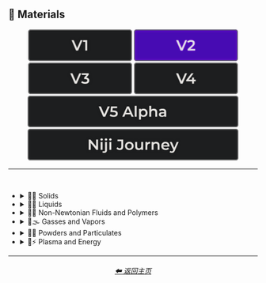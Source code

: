 <h2>🧱 Materials</h2>

<div align="center">

[<img src="/Images/Repo_Parts/Buttons/Version_Buttons/button_version_V1_inactive.webp?raw=true" alt="MidJourney V1" height="64" />](/Pages/MJ_V1/Style_Pages/Sphere/Materials.md)
[<img src="/Images/Repo_Parts/Buttons/Version_Buttons/button_version_V2_active.webp?raw=true" alt="MidJourney V2" height="64" />](/Pages/MJ_V2/Style_Pages/Sphere/Materials.md)
[<img src="/Images/Repo_Parts/Buttons/Version_Buttons/button_version_V3_inactive.webp?raw=true" alt="MidJourney V3" height="64" />](/Pages/MJ_V3/Style_Pages/Sphere/Materials.md)
[<img src="/Images/Repo_Parts/Buttons/Version_Buttons/button_version_V4_inactive.webp?raw=true" alt="MidJourney V4" height="64" />](/Pages/MJ_V4/Style_Pages/Just_The_Style/Materials.md)
<br>
[<img src="/Images/Repo_Parts/Buttons/Version_Buttons/button_version_V5_Alpha_inactive_half.webp?raw=true" alt="MidJourney V5" height="64" />](/Pages/MJ_V5/Style_Pages/Just_The_Style/Materials.md)
[<img src="/Images/Repo_Parts/Buttons/Version_Buttons/button_version_niji_inactive_half.webp?raw=true" alt="Niji Journey" height="64" />](/Pages/Niji_Journey/Style_Pages/Materials.md)

</div>

<hr>
<br>


- <details><summary>🧱💎 Solids</summary><p>

  - <details><summary>🧱🌳 Wood and Paper</summary><p><div align="center">

    | Wooden |
    | :-: |
    | <img src="/Images/MJ_V2/MidJourney_Styles_(sphere)/sphere_wooden.webp?raw=true" width="256" /> |

    <br>

    | Plywood | Particle-Board | Hardboard |
    | :-: | :-: | :-: |
    | <img src="/Images/MJ_V2/MidJourney_Styles_(sphere)/sphere_Plywood.webp?raw=true" width="256" /> | <img src="/Images/MJ_V2/MidJourney_Styles_(sphere)/sphere_Particle-Board.webp?raw=true" width="256" /> | <img src="/Images/MJ_V2/MidJourney_Styles_(sphere)/Wave_14/sphere_Hardboard.webp?raw=true" width="256" /> |

    <br>
    
    | Lumber | Planks | Wooden Planks |
    | :-: | :-: | :-: |
    | <img src="/Images/MJ_V2/MidJourney_Styles_(sphere)/sphere_Lumber.webp?raw=true" width="256" /> | <img src="/Images/MJ_V2/MidJourney_Styles_(sphere)/sphere_Planks.webp?raw=true" width="256" /> | <img src="/Images/MJ_V2/MidJourney_Styles_(sphere)/sphere_WoodenPlanks.webp?raw=true" width="256" /> |

    <br>
    
    | Cork | Sawdust | Nailed-Wood |
    | :-: | :-: | :-: |
    | <img src="/Images/MJ_V2/MidJourney_Styles_(sphere)/sphere_Cork.webp?raw=true" width="256" /> | <img src="/Images/MJ_V2/MidJourney_Styles_(sphere)/sphere_Sawdust.webp?raw=true" width="256" /> | <img src="/Images/MJ_V2/MidJourney_Styles_(sphere)/sphere_Nailed-Wood.webp?raw=true" width="256" /> |
    
    <br>

    | Wood Veneer | Spalting | Petrified Wood |
    | :-: | :-: | :-: |
    | <img src="/Images/MJ_V2/MidJourney_Styles_(sphere)/sphere_Wood_Veneer.webp?raw=true" width="256" /> | <img src="/Images/MJ_V2/MidJourney_Styles_(sphere)/Wave_11/sphere_Spalting.webp?raw=true" width="256" /> | <img src="/Images/MJ_V2/MidJourney_Styles_(sphere)/Wave_12/sphere_Petrified_Wood.webp?raw=true" width="256" /> |

    <br>
    
    | Oak-Wood | Maple-Wood | Acacia-Wood |
    | :-: | :-: | :-: |
    | <img src="/Images/MJ_V2/MidJourney_Styles_(sphere)/sphere_Oak-Wood.webp?raw=true" width="256" /> | <img src="/Images/MJ_V2/MidJourney_Styles_(sphere)/sphere_Maple-Wood.webp?raw=true" width="256" /> | <img src="/Images/MJ_V2/MidJourney_Styles_(sphere)/sphere_Acacia-Wood.webp?raw=true" width="256" /> |
    
    <br>
    
    | Pine-Wood | Cherry-Wood | Birch-Wood |
    | :-: | :-: | :-: |
    | <img src="/Images/MJ_V2/MidJourney_Styles_(sphere)/sphere_Pine-Wood.webp?raw=true" width="256" /> | <img src="/Images/MJ_V2/MidJourney_Styles_(sphere)/sphere_Cherry-Wood.webp?raw=true" width="256" /> | <img src="/Images/MJ_V2/MidJourney_Styles_(sphere)/sphere_Birch-Wood.webp?raw=true" width="256" /> |

    <br>
    
    | Cedar-Wood | Wood-Stain | Wooden Fence |
    | :-: | :-: | :-: |
    | <img src="/Images/MJ_V2/MidJourney_Styles_(sphere)/sphere_Cedar-Wood.webp?raw=true" width="256" /> | <img src="/Images/MJ_V2/MidJourney_Styles_(sphere)/sphere_Wood-Stain.webp?raw=true" width="256" /> | <img src="/Images/MJ_V2/MidJourney_Styles_(sphere)/sphere_WoodenFence.webp?raw=true" width="256" /> |
    
    <br>
    
    | Fiber-Reinforced Composite | Containerboard |
    | :-: | :-: |
    | <img src="/Images/MJ_V2/MidJourney_Styles_(sphere)/Wave_11/sphere_Fiber-Reinforced_Composite.webp?raw=true" width="256" /> | <img src="/Images/MJ_V2/MidJourney_Styles_(sphere)/Wave_11/sphere_Containerboard.webp?raw=true" width="256" /> |

    <br>
    
    | Cardboard | Corrugated Fiberboard | Paperboard |
    | :-: | :-: | :-: |
    | <img src="/Images/MJ_V2/MidJourney_Styles_(sphere)/sphere_Cardboard.webp?raw=true" width="256" /> | <img src="/Images/MJ_V2/MidJourney_Styles_(sphere)/sphere_CorrugatedFiberboard.webp?raw=true" width="256" /> | <img src="/Images/MJ_V2/MidJourney_Styles_(sphere)/sphere_Paperboard.webp?raw=true" width="256" /> |

    <br>
    
    | Cardstock | Paper | Construction Paper |
    | :-: | :-: | :-: |
    | <img src="/Images/MJ_V2/MidJourney_Styles_(sphere)/sphere_Cardstock.webp?raw=true" width="256" /> | <img src="/Images/MJ_V2/MidJourney_Styles_(sphere)/sphere_paper.webp?raw=true" width="256" /> | <img src="/Images/MJ_V2/MidJourney_Styles_(sphere)/sphere_ConstructionPaper.webp?raw=true" width="256" /> |

    <br>

    | Tracing Paper | Glassine | Post-it Note |
    | :-: | :-: | :-: |
    | <img src="/Images/MJ_V2/MidJourney_Styles_(sphere)/Wave_9/sphere_Tracing_Paper.webp?raw=true" width="256" /> | <img src="/Images/MJ_V2/MidJourney_Styles_(sphere)/Wave_9/sphere_Glassine.webp?raw=true" width="256" /> | <img src="/Images/MJ_V2/MidJourney_Styles_(sphere)/Wave_11/sphere_Post-it_Note.webp?raw=true" width="256" /> |

    <br>
    
    | Tissue Paper | Graph Paper | Kraft Paper |
    | :-: | :-: | :-: |
    | <img src="/Images/MJ_V2/MidJourney_Styles_(sphere)/sphere_TissuePaper.webp?raw=true" width="256" /> | <img src="/Images/MJ_V2/MidJourney_Styles_(sphere)/sphere_GraphPaper.webp?raw=true" width="256" /> | <img src="/Images/MJ_V2/MidJourney_Styles_(sphere)/sphere_KraftPaper.webp?raw=true" width="256" /> |

    <br>

    | Tissue | Tissues |
    | :-: | :-: |
    | <img src="/Images/MJ_V2/MidJourney_Styles_(sphere)/Wave_9/sphere_Tissue.webp?raw=true" width="256" /> | <img src="/Images/MJ_V2/MidJourney_Styles_(sphere)/Wave_9/sphere_Tissues.webp?raw=true" width="256" /> |

    <br>

    | Wove Paper | Ingres Paper | Lokta Paper |
    | :-: | :-: | :-: |
    | <img src="/Images/MJ_V2/MidJourney_Styles_(sphere)/Wave_9/sphere_Wove_Paper.webp?raw=true" width="256" /> | <img src="/Images/MJ_V2/MidJourney_Styles_(sphere)/Wave_9/sphere_Ingres_Paper.webp?raw=true" width="256" /> | <img src="/Images/MJ_V2/MidJourney_Styles_(sphere)/Wave_9/sphere_Lokta_Paper.webp?raw=true" width="256" /> |

    <br>
    
    | Washi | Wasli | Vellum |
    | :-: | :-: | :-: |
    | <img src="/Images/MJ_V2/MidJourney_Styles_(sphere)/sphere_Washi.webp?raw=true" width="256" /> | <img src="/Images/MJ_V2/MidJourney_Styles_(sphere)/sphere_Wasli.webp?raw=true" width="256" /> | <img src="/Images/MJ_V2/MidJourney_Styles_(sphere)/Wave_14/sphere_Vellum.webp?raw=true" width="256" /> |

    <br>
    
    | Papyrus | Ancient Egyptian Papyri |
    | :-: | :-: |
    | <img src="/Images/MJ_V2/MidJourney_Styles_(sphere)/sphere_Papyrus.webp?raw=true" width="256" /> | <img src="/Images/MJ_V2/MidJourney_Styles_(sphere)/Wave_12/sphere_Ancient_Egyptian_Papyri.webp?raw=true" width="256" /> |

    <br>

    | Manuscript Paper | Medieval Parchment |
    | :-: | :-: |
    | <img src="/Images/MJ_V2/MidJourney_Styles_(sphere)/sphere_ManuscriptPaper.webp?raw=true" width="256" /> | <img src="/Images/MJ_V2/MidJourney_Styles_(sphere)/sphere_Medieval_Parchment.webp?raw=true" width="256" /> |

    <br>
    
    | Wrapping Paper | Parchment | Parchment Paper |
    | :-: | :-: | :-: |
    | <img src="/Images/MJ_V2/MidJourney_Styles_(sphere)/sphere_WrappingPaper.webp?raw=true" width="256" /> | <img src="/Images/MJ_V2/MidJourney_Styles_(sphere)/sphere_Parchment.webp?raw=true" width="256" /> | <img src="/Images/MJ_V2/MidJourney_Styles_(sphere)/sphere_ParchmentPaper.webp?raw=true" width="256" /> |

    <br>
    
    | Toilet Paper | Paper Towel |
    | :-: | :-: |
    | <img src="/Images/MJ_V2/MidJourney_Styles_(sphere)/sphere_ToiletPaper.webp?raw=true" width="256" /> | <img src="/Images/MJ_V2/MidJourney_Styles_(sphere)/sphere_PaperTowel.webp?raw=true" width="256" /> |

    <br>
    
    | Manila Paper | Manila Folder | Envelope |
    | :-: | :-: | :-: |
    | <img src="/Images/MJ_V2/MidJourney_Styles_(sphere)/sphere_ManilaPaper.webp?raw=true" width="256" /> | <img src="/Images/MJ_V2/MidJourney_Styles_(sphere)/sphere_Manilafolder.webp?raw=true" width="256" /> | <img src="/Images/MJ_V2/MidJourney_Styles_(sphere)/sphere_Envelope.webp?raw=true" width="256" /> |

    <br>
    
    | Security Paper | Rolling Paper | Cotton Paper |
    | :-: | :-: | :-: |
    | <img src="/Images/MJ_V2/MidJourney_Styles_(sphere)/sphere_Security_Paper.webp?raw=true" width="256" /> | <img src="/Images/MJ_V2/MidJourney_Styles_(sphere)/sphere_Rolling_Paper.webp?raw=true" width="256" /> | <img src="/Images/MJ_V2/MidJourney_Styles_(sphere)/sphere_Cotton_Paper.webp?raw=true" width="256" /> |

    <br>
    
    | Hemp Fiber | Hemp Paper | Cellulose |
    | :-: | :-: | :-: |
    | <img src="/Images/MJ_V2/MidJourney_Styles_(sphere)/sphere_HempFiber.webp?raw=true" width="256" /> | <img src="/Images/MJ_V2/MidJourney_Styles_(sphere)/sphere_HempPaper.webp?raw=true" width="256" /> | <img src="/Images/MJ_V2/MidJourney_Styles_(sphere)/sphere_Cellulose.webp?raw=true" width="256" /> |

    <br>
    
    | Plastic-Coated Paper | Tar Paper |
    | :-: | :-: |
    | <img src="/Images/MJ_V2/MidJourney_Styles_(sphere)/sphere_Plastic-CoatedPaper.webp?raw=true" width="256" /> | <img src="/Images/MJ_V2/MidJourney_Styles_(sphere)/sphere_TarPaper.webp?raw=true" width="256" /> |

    | Greaseproof Paper | Seed Paper |
    | :-: | :-: |
    | <img src="/Images/MJ_V2/MidJourney_Styles_(sphere)/Wave_9/sphere_Greaseproof_Paper.webp?raw=true" width="256" /> | <img src="/Images/MJ_V2/MidJourney_Styles_(sphere)/Wave_9/sphere_Seed_Paper.webp?raw=true" width="256" /> |

    </div></p></details>

  - <details><summary>🧱⛱ Soils</summary><p><div align="center">

    | Soil | Dirt | Clay |
    | :-: | :-: | :-: |
    | <img src="/Images/MJ_V2/MidJourney_Styles_(sphere)/sphere_Soil.webp?raw=true" width="256" /> | <img src="/Images/MJ_V2/MidJourney_Styles_(sphere)/sphere_Dirt.webp?raw=true" width="256" /> | <img src="/Images/MJ_V2/MidJourney_Styles_(sphere)/sphere_clay.webp?raw=true" width="256" /> | 
    
    <br>
    
    | Mud | Mud Brick | Dust |
    | :-: | :-: | :-: |
    | <img src="/Images/MJ_V2/MidJourney_Styles_(sphere)/sphere_Mud.webp?raw=true" width="256" /> | <img src="/Images/MJ_V2/MidJourney_Styles_(sphere)/sphere_mudbrick.webp?raw=true" width="256" /> | <img src="/Images/MJ_V2/MidJourney_Styles_(sphere)/sphere_Dust.webp?raw=true" width="256" /> |
    
    <br>
    
    | Sand | Gravel | Silt |
    | :-: | :-: | :-: |
    | <img src="/Images/MJ_V2/MidJourney_Styles_(sphere)/sphere_Sand.webp?raw=true" width="256" /> | <img src="/Images/MJ_V2/MidJourney_Styles_(sphere)/sphere_Gravel.webp?raw=true" width="256" /> | <img src="/Images/MJ_V2/MidJourney_Styles_(sphere)/sphere_Silt.webp?raw=true" width="256" /> |
    
    <br>
    
    | Sandpaper | Podzol | Spodosol |
    | :-: | :-: | :-: |
    | <img src="/Images/MJ_V2/MidJourney_Styles_(sphere)/sphere_Sandpaper.webp?raw=true" width="256" /> | <img src="/Images/MJ_V2/MidJourney_Styles_(sphere)/sphere_Podzol.webp?raw=true" width="256" /> | <img src="/Images/MJ_V2/MidJourney_Styles_(sphere)/sphere_Spodosol.webp?raw=true" width="256" /> |

    <br>

    | Kaolinite |
    | :-: |
    | <img src="/Images/MJ_V2/MidJourney_Styles_(sphere)/Wave_9/sphere_Kaolinite.webp?raw=true" width="256" /> |

    </div></p></details>


  - <details><summary>🧱⛏ Stone and Minerals</summary><p><div align="center">

    | Stone | Cobblestone | Pebbles |
    | :-: | :-: | :-: |
    | <img src="/Images/MJ_V2/MidJourney_Styles_(sphere)/sphere_stone.webp?raw=true" width="256" /> | <img src="/Images/MJ_V2/MidJourney_Styles_(sphere)/sphere_Cobblestone.webp?raw=true" width="256" /> | <img src="/Images/MJ_V2/MidJourney_Styles_(sphere)/sphere_Pebbles.webp?raw=true" width="256" /> |
    
    <br>
    
    | Rock | Rocky | Bedrock |
    | :-: | :-: | :-: |
    | <img src="/Images/MJ_V2/MidJourney_Styles_(sphere)/sphere_Rock.webp?raw=true" width="256" /> | <img src="/Images/MJ_V2/MidJourney_Styles_(sphere)/sphere_Rocky.webp?raw=true" width="256" /> | <img src="/Images/MJ_V2/MidJourney_Styles_(sphere)/sphere_Bedrock.webp?raw=true" width="256" /> |
    
    <br>
    
    | Sandstone | Basalt | Flint |
    | :-: | :-: | :-: |
    | <img src="/Images/MJ_V2/MidJourney_Styles_(sphere)/sphere_Sandstone.webp?raw=true" width="256" /> | <img src="/Images/MJ_V2/MidJourney_Styles_(sphere)/sphere_Basalt.webp?raw=true" width="256" /> | <img src="/Images/MJ_V2/MidJourney_Styles_(sphere)/sphere_Flint.webp?raw=true" width="256" /> |
    
    <br>
    
    | Marble | Gypsum | Borax |
    | :-: | :-: | :-: |
    | <img src="/Images/MJ_V2/MidJourney_Styles_(sphere)/sphere_marble.webp?raw=true" width="256" /> | <img src="/Images/MJ_V2/MidJourney_Styles_(sphere)/sphere_Gypsum.webp?raw=true" width="256" /> | <img src="/Images/MJ_V2/MidJourney_Styles_(sphere)/sphere_Borax.webp?raw=true" width="256" /> |
    
    <br>
    
    | Granite | Diorite | Andesite |
    | :-: | :-: | :-: |
    | <img src="/Images/MJ_V2/MidJourney_Styles_(sphere)/sphere_granite.webp?raw=true" width="256" /> | <img src="/Images/MJ_V2/MidJourney_Styles_(sphere)/sphere_Diorite.webp?raw=true" width="256" /> | <img src="/Images/MJ_V2/MidJourney_Styles_(sphere)/sphere_Andesite.webp?raw=true" width="256" /> |
    
    <br>
    
    | Mineral |
    | :-: |
    | <img src="/Images/MJ_V2/MidJourney_Styles_(sphere)/Wave_13/sphere_Mineral.webp?raw=true" width="256" /> |

    <br>
    
    | Coal | Sulfur | Slag |
    | :-: | :-: | :-: |
    | <img src="/Images/MJ_V2/MidJourney_Styles_(sphere)/sphere_Coal.webp?raw=true" width="256" /> | <img src="/Images/MJ_V2/MidJourney_Styles_(sphere)/sphere_Sulfur.webp?raw=true" width="256" /> | <img src="/Images/MJ_V2/MidJourney_Styles_(sphere)/sphere_Slag.webp?raw=true" width="256" /> |
    
    <br>

    | Slate | Limestone | Sodalime |
    | :-: | :-: | :-: |
    | <img src="/Images/MJ_V2/MidJourney_Styles_(sphere)/Wave_11/sphere_Slate.webp?raw=true" width="256" /> | <img src="/Images/MJ_V2/MidJourney_Styles_(sphere)/Wave_11/sphere_Limestone.webp?raw=true" width="256" /> | <img src="/Images/MJ_V2/MidJourney_Styles_(sphere)/Wave_11/sphere_Sodalime.webp?raw=true" width="256" /> |
    
    <br>
    
    | Quartzite | Travertine | Minium |
    | :-: | :-: | :-: |
    | <img src="/Images/MJ_V2/MidJourney_Styles_(sphere)/Wave_11/sphere_Quartzite.webp?raw=true" width="256" /> | <img src="/Images/MJ_V2/MidJourney_Styles_(sphere)/Wave_11/sphere_Travertine.webp?raw=true" width="256" /> | <img src="/Images/MJ_V2/MidJourney_Styles_(sphere)/Wave_11/sphere_Minium.webp?raw=true" width="256" /> |
    
    <br>
    
    | Chert | Fulgurite | Geyserite |
    | :-: | :-: | :-: |
    | <img src="/Images/MJ_V2/MidJourney_Styles_(sphere)/Wave_11/sphere_Chert.webp?raw=true" width="256" /> | <img src="/Images/MJ_V2/MidJourney_Styles_(sphere)/Wave_11/sphere_Fulgurite.webp?raw=true" width="256" /> | <img src="/Images/MJ_V2/MidJourney_Styles_(sphere)/Wave_11/sphere_Geyserite.webp?raw=true" width="256" /> |
    
    <br>
    
    | Carbon Fiber | Graphene | Carbon Nanotubes |
    | :-: | :-: | :-: |
    | <img src="/Images/MJ_V2/MidJourney_Styles_(sphere)/sphere_Carbonfiber.webp?raw=true" width="256" /> | <img src="/Images/MJ_V2/MidJourney_Styles_(sphere)/sphere_Graphene.webp?raw=true" width="256" /> | <img src="/Images/MJ_V2/MidJourney_Styles_(sphere)/sphere_CarbonNanotubes.webp?raw=true" width="256" /> |

    <br>
    
    | Concrete | Hempcrete | Sidewalk |
    | :-: | :-: | :-: |
    | <img src="/Images/MJ_V2/MidJourney_Styles_(sphere)/sphere_concrete.webp?raw=true" width="256" /> | <img src="/Images/MJ_V2/MidJourney_Styles_(sphere)/sphere_Hempcrete.webp?raw=true" width="256" /> | <img src="/Images/MJ_V2/MidJourney_Styles_(sphere)/sphere_Sidewalk.webp?raw=true" width="256" /> |

    <br>
    
    | Asphalt | Road | Stone Tablet |
    | :-: | :-: | :-: |
    | <img src="/Images/MJ_V2/MidJourney_Styles_(sphere)/sphere_Asphalt.webp?raw=true" width="256" /> | <img src="/Images/MJ_V2/MidJourney_Styles_(sphere)/sphere_Road.webp?raw=true" width="256" /> | <img src="/Images/MJ_V2/MidJourney_Styles_(sphere)/Wave_9/sphere_Stone_Tablet.webp?raw=true" width="256" /> |

    <br>
    
    | Brick | Terracotta | Pottery |
    | :-: | :-: | :-: |
    | <img src="/Images/MJ_V2/MidJourney_Styles_(sphere)/sphere_brick.webp?raw=true" width="256" /> | <img src="/Images/MJ_V2/MidJourney_Styles_(sphere)/sphere_Terracotta.webp?raw=true" width="256" /> | <img src="/Images/MJ_V2/MidJourney_Styles_(sphere)/sphere_pottery.webp?raw=true" width="256" /> |
    
    <br>
    
    | Ceramic | Enamel | Tile |
    | :-: | :-: | :-: |
    | <img src="/Images/MJ_V2/MidJourney_Styles_(sphere)/sphere_ceramic.webp?raw=true" width="256" /> | <img src="/Images/MJ_V2/MidJourney_Styles_(sphere)/sphere_enamel.webp?raw=true" width="256" /> | <img src="/Images/MJ_V2/MidJourney_Styles_(sphere)/sphere_tile.webp?raw=true" width="256" /> |
    
    <br>
    
    | Sheetrock | Plaster | Asbestos |
    | :-: | :-: | :-: |
    | <img src="/Images/MJ_V2/MidJourney_Styles_(sphere)/sphere_Sheetrock.webp?raw=true" width="256" /> | <img src="/Images/MJ_V2/MidJourney_Styles_(sphere)/sphere_Plaster.webp?raw=true" width="256" /> | <img src="/Images/MJ_V2/MidJourney_Styles_(sphere)/sphere_Asbestos.webp?raw=true" width="256" /> |

    <br>
    
    | Vermiculite | Perlite | Fossil |
    | :-: | :-: | :-: |
    | <img src="/Images/MJ_V2/MidJourney_Styles_(sphere)/sphere_Vermiculite.webp?raw=true" width="256" /> | <img src="/Images/MJ_V2/MidJourney_Styles_(sphere)/sphere_Perlite.webp?raw=true" width="256" /> | <img src="/Images/MJ_V2/MidJourney_Styles_(sphere)/Wave_11/sphere_Fossil.webp?raw=true" width="256" /> |

    </div></p></details>


  - <details><summary>🧱🔩 Metal</summary><p><div align="center">

    | Metallic | Metal | Liquid Metal |
    | :-: | :-: | :-: |
    | <img src="/Images/MJ_V2/MidJourney_Styles_(sphere)/sphere_metallic.webp?raw=true" width="256" /> | <img src="/Images/MJ_V2/MidJourney_Styles_(sphere)/sphere_metal.webp?raw=true" width="256" /> | <img src="/Images/MJ_V2/MidJourney_Styles_(sphere)/sphere_Liquid_Metal.webp?raw=true" width="256" /> |
    
    <br>
    
    | Foil | Rusty | Tarnish |
    | :-: | :-: | :-: |
    | <img src="/Images/MJ_V2/MidJourney_Styles_(sphere)/sphere_Foil.webp?raw=true" width="256" /> | <img src="/Images/MJ_V2/MidJourney_Styles_(sphere)/sphere_Rusty.webp?raw=true" width="256" /> | <img src="/Images/MJ_V2/MidJourney_Styles_(sphere)/Wave_10/sphere_Tarnish.webp?raw=true" width="256" /> |
    
    <br>
    
    | Pewter | Copper | Tin |
    | :-: | :-: | :-: |
    | <img src="/Images/MJ_V2/MidJourney_Styles_(sphere)/sphere_pewter.webp?raw=true" width="256" /> | <img src="/Images/MJ_V2/MidJourney_Styles_(sphere)/sphere_copper.webp?raw=true" width="256" /> | <img src="/Images/MJ_V2/MidJourney_Styles_(sphere)/sphere_tin.webp?raw=true" width="256" /> |
    
    <br>
    
    | Aluminum | Brushed Aluminum |
    | :-: | :-: |
    | <img src="/Images/MJ_V2/MidJourney_Styles_(sphere)/sphere_aluminum.webp?raw=true" width="256" /> | <img src="/Images/MJ_V2/MidJourney_Styles_(sphere)/sphere_BrushedAluminum.webp?raw=true" width="256" /> |
    
    <br>

    | Bronze | Brass | Tarnished Brass |
    | :-: | :-: | :-: |
    | <img src="/Images/MJ_V2/MidJourney_Styles_(sphere)/sphere_bronze.webp?raw=true" width="256" /> | <img src="/Images/MJ_V2/MidJourney_Styles_(sphere)/sphere_brass.webp?raw=true" width="256" /> | <img src="/Images/MJ_V2/MidJourney_Styles_(sphere)/Wave_10/sphere_Tarnished_Brass.webp?raw=true" width="256" /> |
    
    <br>
    
    | Iron | Wrought Iron | Damascus |
    | :-: | :-: | :-: |
    | <img src="/Images/MJ_V2/MidJourney_Styles_(sphere)/sphere_iron.webp?raw=true" width="256" /> | <img src="/Images/MJ_V2/MidJourney_Styles_(sphere)/sphere_Wrought_Iron.webp?raw=true" width="256" /> | <img src="/Images/MJ_V2/MidJourney_Styles_(sphere)/sphere_Damascus.webp?raw=true" width="256" /> |
    
    <br>
    
    | Steel | Stainless Steel | Damascus Steel |
    | :-: | :-: | :-: |
    | <img src="/Images/MJ_V2/MidJourney_Styles_(sphere)/sphere_steel.webp?raw=true" width="256" /> | <img src="/Images/MJ_V2/MidJourney_Styles_(sphere)/sphere_StainlessSteel.webp?raw=true" width="256" /> | <img src="/Images/MJ_V2/MidJourney_Styles_(sphere)/sphere_DamascusSteel.webp?raw=true" width="256" /> |
    
    <br>
    
    | Titanium | Anodized Titanium | Damascus Titanium |
    | :-: | :-: | :-: |
    | <img src="/Images/MJ_V2/MidJourney_Styles_(sphere)/sphere_Titanium.webp?raw=true" width="256" /> | <img src="/Images/MJ_V2/MidJourney_Styles_(sphere)/sphere_AnodizedTitanium.webp?raw=true" width="256" /> | <img src="/Images/MJ_V2/MidJourney_Styles_(sphere)/sphere_DamascusTitanium.webp?raw=true" width="256" /> |

    <br>
    
    | Silver | Sterling Silver | Sterling |
    | :-: | :-: | :-: |
    | <img src="/Images/MJ_V2/MidJourney_Styles_(sphere)/sphere_silver.webp?raw=true" width="256" /> | <img src="/Images/MJ_V2/MidJourney_Styles_(sphere)/sphere_SterlingSilver.webp?raw=true" width="256" /> | <img src="/Images/MJ_V2/MidJourney_Styles_(sphere)/sphere_Sterling.webp?raw=true" width="256" /> |
    
    <br>

    | Tarnished Silver |
    | :-: |
    | <img src="/Images/MJ_V2/MidJourney_Styles_(sphere)/Wave_10/sphere_Tarnished_Silver.webp?raw=true" width="256" /> |
    
    <br>

    | Gold | Rose-Gold | Tarnished Gold |
    | :-: | :-: | :-: |
    | <img src="/Images/MJ_V2/MidJourney_Styles_(sphere)/sphere_gold.webp?raw=true" width="256" /> | <img src="/Images/MJ_V2/MidJourney_Styles_(sphere)/sphere_Rose-Gold.webp?raw=true" width="256" /> | <img src="/Images/MJ_V2/MidJourney_Styles_(sphere)/Wave_10/sphere_Tarnished_Gold.webp?raw=true" width="256" /> |
    
    <br>

    | Platinum |
    | :-: |
    | <img src="/Images/MJ_V2/MidJourney_Styles_(sphere)/sphere_platinum.webp?raw=true" width="256" /> |

    <br>
    
    | Chromium | Chrome |
    | :-: | :-: |
    | <img src="/Images/MJ_V2/MidJourney_Styles_(sphere)/sphere_Chromium.webp?raw=true" width="256" /> | <img src="/Images/MJ_V2/MidJourney_Styles_(sphere)/sphere_Chrome.webp?raw=true" width="256" /> |

    <br>

    | Bismuth | Bismuth Crystals |
    | :-: | :-: |
    | <img src="/Images/MJ_V2/MidJourney_Styles_(sphere)/Wave_10/sphere_Bismuth.webp?raw=true" width="256" /> | <img src="/Images/MJ_V2/MidJourney_Styles_(sphere)/Wave_10/sphere_Bismuth_Crystals.webp?raw=true" width="256" /> |
    
    <br>

    | Liquid Bismuth | Melted Bismuth |
    | :-: | :-: |
    | <img src="/Images/MJ_V2/MidJourney_Styles_(sphere)/Wave_12/sphere_Liquid_Bismuth.webp?raw=true" width="256" /> | <img src="/Images/MJ_V2/MidJourney_Styles_(sphere)/Wave_12/sphere_Melted_Bismuth.webp?raw=true" width="256" /> |
    
    <br>

    | Mercury | Mercury Metal |
    | :-: | :-: |
    | <img src="/Images/MJ_V2/MidJourney_Styles_(sphere)/sphere_Mercury.webp?raw=true" width="256" /> | <img src="/Images/MJ_V2/MidJourney_Styles_(sphere)/sphere_MercuryMetal.webp?raw=true" width="256" /> |
    
    <br>
    
    | Molten Mercury | Molten Mercury Metal |
    | :-: | :-: |
    | <img src="/Images/MJ_V2/MidJourney_Styles_(sphere)/sphere_MoltenMercury.webp?raw=true" width="256" /> | <img src="/Images/MJ_V2/MidJourney_Styles_(sphere)/sphere_MoltenMercuryMetal.webp?raw=true" width="256" /> |
    
    <br>
    
    | Gallium | Melted Gallium |
    | :-: | :-: |
    | <img src="/Images/MJ_V2/MidJourney_Styles_(sphere)/sphere_Gallium.webp?raw=true" width="256" /> | <img src="/Images/MJ_V2/MidJourney_Styles_(sphere)/Wave_9/sphere_Melted_Gallium.webp?raw=true" width="256" /> |

    <br>

    | Indium | Melted Indium |
    | :-: | :-: |
    | <img src="/Images/MJ_V2/MidJourney_Styles_(sphere)/Wave_9/sphere_Indium.webp?raw=true" width="256" /> | <img src="/Images/MJ_V2/MidJourney_Styles_(sphere)/Wave_9/sphere_Melted_Indium.webp?raw=true" width="256" /> |

    <br>

    | Magnesium | Zinc |
    | :-: | :-: |
    | <img src="/Images/MJ_V2/MidJourney_Styles_(sphere)/sphere_Magnesium.webp?raw=true" width="256" /> | <img src="/Images/MJ_V2/MidJourney_Styles_(sphere)/sphere_Zinc.webp?raw=true" width="256" /> |

    <br>
    
    | Lead | Tungsten | Cobalt |
    | :-: | :-: | :-: |
    | <img src="/Images/MJ_V2/MidJourney_Styles_(sphere)/sphere_Lead.webp?raw=true" width="256" /> | <img src="/Images/MJ_V2/MidJourney_Styles_(sphere)/sphere_Tungsten.webp?raw=true" width="256" /> | <img src="/Images/MJ_V2/MidJourney_Styles_(sphere)/sphere_Cobalt.webp?raw=true" width="256" /> |
    
    <br>
    
    | Zirconium | Cubic Zirconium |
    | :-: | :-: |
    | <img src="/Images/MJ_V2/MidJourney_Styles_(sphere)/sphere_Zirconium.webp?raw=true" width="256" /> | <img src="/Images/MJ_V2/MidJourney_Styles_(sphere)/sphere_CubicZirconium.webp?raw=true" width="256" /> |
    
    <br>
    
    | Sodium | Potassium | Uranium |
    | :-: | :-: | :-: |
    | <img src="/Images/MJ_V2/MidJourney_Styles_(sphere)/sphere_Sodium.webp?raw=true" width="256" /> | <img src="/Images/MJ_V2/MidJourney_Styles_(sphere)/sphere_Potassium.webp?raw=true" width="256" /> | <img src="/Images/MJ_V2/MidJourney_Styles_(sphere)/sphere_Uranium.webp?raw=true" width="256" /> |

    <br>
    
    | Constantan | Hepatizon | Nichrome |
    | :-: | :-: | :-: |
    | <img src="/Images/MJ_V2/MidJourney_Styles_(sphere)/sphere_Constantan.webp?raw=true" width="256" /> | <img src="/Images/MJ_V2/MidJourney_Styles_(sphere)/sphere_Hepatizon.webp?raw=true" width="256" /> | <img src="/Images/MJ_V2/MidJourney_Styles_(sphere)/sphere_Nichrome.webp?raw=true" width="256" /> |
    
    <br>
    
    | Iron Filings | Copper-Sulfate | Metal Foam |
    | :-: | :-: | :-: |
    | <img src="/Images/MJ_V2/MidJourney_Styles_(sphere)/sphere_IronFilings.webp?raw=true" width="256" /> | <img src="/Images/MJ_V2/MidJourney_Styles_(sphere)/sphere_Copper-Sulfate.webp?raw=true" width="256" /> | <img src="/Images/MJ_V2/MidJourney_Styles_(sphere)/sphere_MetalFoam.webp?raw=true" width="256" /> |
    
    <br>
    
    | Solder | Metallic Fiber | Armature Wire |
    | :-: | :-: | :-: |
    | <img src="/Images/MJ_V2/MidJourney_Styles_(sphere)/sphere_Solder.webp?raw=true" width="256" /> | <img src="/Images/MJ_V2/MidJourney_Styles_(sphere)/sphere_MetallicFiber.webp?raw=true" width="256" /> | <img src="/Images/MJ_V2/MidJourney_Styles_(sphere)/sphere_ArmatureWire.webp?raw=true" width="256" /> |

    <br>

    | Chain | Chain-Link |
    | :-: | :-: |
    | <img src="/Images/MJ_V2/MidJourney_Styles_(sphere)/sphere_Chain.webp?raw=true" width="256" /> | <img src="/Images/MJ_V2/MidJourney_Styles_(sphere)/sphere_Chain-Link.webp?raw=true" width="256" /> |
    
    <br>
    
    | Barbwire |
    | :-: |
    | <img src="/Images/MJ_V2/MidJourney_Styles_(sphere)/sphere_Barbwire.webp?raw=true" width="256" /> |

    <br>

    | Fence | Chicken Wire | Chain-Link Fence |
    | :-: | :-: | :-: |
    | <img src="/Images/MJ_V2/MidJourney_Styles_(sphere)/sphere_Fence.webp?raw=true" width="256" /> | <img src="/Images/MJ_V2/MidJourney_Styles_(sphere)/sphere_ChickenWire.webp?raw=true" width="256" /> | <img src="/Images/MJ_V2/MidJourney_Styles_(sphere)/sphere_Chain-LinkFence.webp?raw=true" width="256" /> |


    </div></p></details>


  - <details><summary>🧱💎 Glass and Crystal</summary><p><div align="center">

    | Glassy | Stained Glass | Stained Glass Windows |
    | :-: | :-: | :-: |
    | <img src="/Images/MJ_V2/MidJourney_Styles_(sphere)/sphere_glassy.webp?raw=true" width="256" /> | <img src="/Images/MJ_V2/MidJourney_Styles_(sphere)/sphere_stainedglass.webp?raw=true" width="256" /> | <img src="/Images/MJ_V2/MidJourney_Styles_(sphere)/sphere_StainedGlassWindows.webp?raw=true" width="256" /> |
    
    <br>
    
    | Seaglass | Obsidian |
    | :-: | :-: |
    | <img src="/Images/MJ_V2/MidJourney_Styles_(sphere)/sphere_Seaglass.webp?raw=true" width="256" /> | <img src="/Images/MJ_V2/MidJourney_Styles_(sphere)/sphere_Obsidian.webp?raw=true" width="256" /> |
    
    <br>

    | Mirror | Mirrored | Hall of Mirrors |
    | :-: | :-: | :-: |
    | <img src="/Images/MJ_V2/MidJourney_Styles_(sphere)/sphere_Mirror.webp?raw=true" width="256" /> | <img src="/Images/MJ_V2/MidJourney_Styles_(sphere)/sphere_Mirrored.webp?raw=true" width="256" /> | <img src="/Images/MJ_V2/MidJourney_Styles_(sphere)/sphere_Hall_of_Mirrors.webp?raw=true" width="256" /> |

    <br>
    
    | Fiberglass | Glass Fiber |
    | :-: | :-: |
    | <img src="/Images/MJ_V2/MidJourney_Styles_(sphere)/sphere_Fiberglass.webp?raw=true" width="256" /> | <img src="/Images/MJ_V2/MidJourney_Styles_(sphere)/sphere_GlassFiber.webp?raw=true" width="256" /> |
    
    <br>
    
    | Glass and Crystals | Crystalline | Borax Crystals |
    | :-: | :-: | :-: |
    | <img src="/Images/MJ_V2/MidJourney_Styles_(sphere)/sphere_GlassandCrystals.webp?raw=true" width="256" /> | <img src="/Images/MJ_V2/MidJourney_Styles_(sphere)/sphere_crystalline.webp?raw=true" width="256" /> | <img src="/Images/MJ_V2/MidJourney_Styles_(sphere)/sphere_BoraxCrystals.webp?raw=true" width="256" /> | 
    
    <br>

    | Diamond | Herkimer Diamond | Amethyst |
    | :-: | :-: | :-: |
    | <img src="/Images/MJ_V2/MidJourney_Styles_(sphere)/sphere_diamond.webp?raw=true" width="256" /> | <img src="/Images/MJ_V2/MidJourney_Styles_(sphere)/sphere_HerkimerDiamond.webp?raw=true" width="256" /> | <img src="/Images/MJ_V2/MidJourney_Styles_(sphere)/sphere_Amethyst.webp?raw=true" width="256" /> |

    <br>

    | Quartz | Smoky Quartz | Milky Quartz |
    | :-: | :-: | :-: |
    | <img src="/Images/MJ_V2/MidJourney_Styles_(sphere)/sphere_Quartz.webp?raw=true" width="256" /> | <img src="/Images/MJ_V2/MidJourney_Styles_(sphere)/sphere_SmokyQuartz.webp?raw=true" width="256" /> | <img src="/Images/MJ_V2/MidJourney_Styles_(sphere)/sphere_MilkyQuartz.webp?raw=true" width="256" /> |

    <br>

    | Rose Quartz | Rutilated Quartz | Sceptred Quartz |
    | :-: | :-: | :-: |
    | <img src="/Images/MJ_V2/MidJourney_Styles_(sphere)/sphere_RoseQuartz.webp?raw=true" width="256" /> | <img src="/Images/MJ_V2/MidJourney_Styles_(sphere)/sphere_RutilatedQuartz.webp?raw=true" width="256" /> | <img src="/Images/MJ_V2/MidJourney_Styles_(sphere)/sphere_SceptredQuartz.webp?raw=true" width="256" /> |

    <br>

    | Ruby | Sapphire | Emerald |
    | :-: | :-: | :-: |
    | <img src="/Images/MJ_V2/MidJourney_Styles_(sphere)/sphere_Ruby.webp?raw=true" width="256" /> | <img src="/Images/MJ_V2/MidJourney_Styles_(sphere)/sphere_Sapphire.webp?raw=true" width="256" /> | <img src="/Images/MJ_V2/MidJourney_Styles_(sphere)/sphere_Emerald.webp?raw=true" width="256" /> |

    <br>

    | Pearl | Citrine | Fluorite |
    | :-: | :-: | :-: |
    | <img src="/Images/MJ_V2/MidJourney_Styles_(sphere)/sphere_Pearl.webp?raw=true" width="256" /> | <img src="/Images/MJ_V2/MidJourney_Styles_(sphere)/sphere_Citrine.webp?raw=true" width="256" /> | <img src="/Images/MJ_V2/MidJourney_Styles_(sphere)/sphere_Fluorite.webp?raw=true" width="256" /> |

    <br>
    
    | Lapis Lazuli | Onyx | Selenite |
    | :-: | :-: | :-: |
    | <img src="/Images/MJ_V2/MidJourney_Styles_(sphere)/sphere_LapisLazuli.webp?raw=true" width="256" /> | <img src="/Images/MJ_V2/MidJourney_Styles_(sphere)/sphere_Onyx.webp?raw=true" width="256" /> | <img src="/Images/MJ_V2/MidJourney_Styles_(sphere)/sphere_Selenite.webp?raw=true" width="256" /> |
    
    <br>
    
    | Jasper | Opal | Opalite |
    | :-: | :-: | :-: |
    | <img src="/Images/MJ_V2/MidJourney_Styles_(sphere)/sphere_Jasper.webp?raw=true" width="256" /> | <img src="/Images/MJ_V2/MidJourney_Styles_(sphere)/sphere_Opal.webp?raw=true" width="256" /> | <img src="/Images/MJ_V2/MidJourney_Styles_(sphere)/sphere_Opalite.webp?raw=true" width="256" /> |
    
    <br>
    
    | Topaz | Agate | Carnelian |
    | :-: | :-: | :-: |
    | <img src="/Images/MJ_V2/MidJourney_Styles_(sphere)/sphere_Topaz.webp?raw=true" width="256" /> | <img src="/Images/MJ_V2/MidJourney_Styles_(sphere)/sphere_Agate.webp?raw=true" width="256" /> | <img src="/Images/MJ_V2/MidJourney_Styles_(sphere)/sphere_Carnelian.webp?raw=true" width="256" /> |
    
    <br>
    
    | Ametrine | Aventurine |
    | :-: | :-: |
    | <img src="/Images/MJ_V2/MidJourney_Styles_(sphere)/sphere_Ametrine.webp?raw=true" width="256" /> | <img src="/Images/MJ_V2/MidJourney_Styles_(sphere)/sphere_Aventurine.webp?raw=true" width="256" /> |

    <br>
    
    | Talc | Talcum Powder | Tridymite |
    | :-: | :-: | :-: |
    | <img src="/Images/MJ_V2/MidJourney_Styles_(sphere)/Wave_11/sphere_Talc.webp?raw=true" width="256" /> | <img src="/Images/MJ_V2/MidJourney_Styles_(sphere)/Wave_11/sphere_Talcum_powder.webp?raw=true" width="256" /> | <img src="/Images/MJ_V2/MidJourney_Styles_(sphere)/Wave_11/sphere_Tridymite.webp?raw=true" width="256" /> |
    
    <br>
    
    | Moganite | Stibnite | Cristobalite |
    | :-: | :-: | :-: |
    | <img src="/Images/MJ_V2/MidJourney_Styles_(sphere)/Wave_11/sphere_Moganite.webp?raw=true" width="256" /> | <img src="/Images/MJ_V2/MidJourney_Styles_(sphere)/Wave_11/sphere_Stibnite.webp?raw=true" width="256" /> | <img src="/Images/MJ_V2/MidJourney_Styles_(sphere)/Wave_11/sphere_Cristobalite.webp?raw=true" width="256" /> |
    
    <br>
    
    | Marcasite | Calomel | Realgar |
    | :-: | :-: | :-: |
    | <img src="/Images/MJ_V2/MidJourney_Styles_(sphere)/Wave_11/sphere_Marcasite.webp?raw=true" width="256" /> | <img src="/Images/MJ_V2/MidJourney_Styles_(sphere)/Wave_11/sphere_Calomel.webp?raw=true" width="256" /> | <img src="/Images/MJ_V2/MidJourney_Styles_(sphere)/Wave_11/sphere_Realgar.webp?raw=true" width="256" /> |
    
    <br>
    
    | Cuprite | Aqeeq | Lechatelierite |
    | :-: | :-: | :-: |
    | <img src="/Images/MJ_V2/MidJourney_Styles_(sphere)/Wave_11/sphere_Cuprite.webp?raw=true" width="256" /> | <img src="/Images/MJ_V2/MidJourney_Styles_(sphere)/Wave_11/sphere_Aqeeq.webp?raw=true" width="256" /> | <img src="/Images/MJ_V2/MidJourney_Styles_(sphere)/Wave_11/sphere_Lechatelierite.webp?raw=true" width="256" /> |
    
    <br>
    
    | Sphalerite | Orpiment | Prasiolite |
    | :-: | :-: | :-: |
    | <img src="/Images/MJ_V2/MidJourney_Styles_(sphere)/Wave_11/sphere_Sphalerite.webp?raw=true" width="256" /> | <img src="/Images/MJ_V2/MidJourney_Styles_(sphere)/Wave_11/sphere_Orpiment.webp?raw=true" width="256" /> | <img src="/Images/MJ_V2/MidJourney_Styles_(sphere)/Wave_11/sphere_Prasiolite.webp?raw=true" width="256" /> |
    
    <br>
    
    | Chrysoprase | Chalcedony |
    | :-: | :-: |
    | <img src="/Images/MJ_V2/MidJourney_Styles_(sphere)/Wave_11/sphere_Chrysoprase.webp?raw=true" width="256" /> | <img src="/Images/MJ_V2/MidJourney_Styles_(sphere)/Wave_11/sphere_Chalcedony.webp?raw=true" width="256" /> |
    
    <br>
    
    | Jewelry | Colloidal Crystal |
    | :-: | :-: |
    | <img src="/Images/MJ_V2/MidJourney_Styles_(sphere)/sphere_Jewelry.webp?raw=true" width="256" /> | <img src="/Images/MJ_V2/MidJourney_Styles_(sphere)/sphere_ColloidalCrystal.webp?raw=true" width="256" /> |

    </div></p></details>


  - <details><summary>🧱🧶 Cloth</summary><p><div align="center">

    | Cloth | Cotton | Polyester |
    | :-: | :-: | :-: |
    | <img src="/Images/MJ_V2/MidJourney_Styles_(sphere)/sphere_cloth.webp?raw=true" width="256" /> | <img src="/Images/MJ_V2/MidJourney_Styles_(sphere)/sphere_Cotton.webp?raw=true" width="256" /> | <img src="/Images/MJ_V2/MidJourney_Styles_(sphere)/sphere_Polyester.webp?raw=true" width="256" /> |
    
    <br>
    
    | Twine | Cashmere |
    | :-: | :-: |
    | <img src="/Images/MJ_V2/MidJourney_Styles_(sphere)/sphere_Twine.webp?raw=true" width="256" /> | <img src="/Images/MJ_V2/MidJourney_Styles_(sphere)/sphere_Cashmere.webp?raw=true" width="256" /> |
    
    <br>

    | Silk | Satin |
    | :-: | :-: |
    | <img src="/Images/MJ_V2/MidJourney_Styles_(sphere)/sphere_Silk.webp?raw=true" width="256" /> | <img src="/Images/MJ_V2/MidJourney_Styles_(sphere)/Wave_9/sphere_Satin.webp?raw=true" width="256" /> |

    <br>
    
    | Denim | Khaki |
    | :-: | :-: |
    | <img src="/Images/MJ_V2/MidJourney_Styles_(sphere)/sphere_Denim.webp?raw=true" width="256" /> | <img src="/Images/MJ_V2/MidJourney_Styles_(sphere)/sphere_Khaki.webp?raw=true" width="256" /> |
    
    <br>
    
    | Leather | Felt | Felt Cloth |
    | :-: | :-: | :-: |
    | <img src="/Images/MJ_V2/MidJourney_Styles_(sphere)/sphere_Leather.webp?raw=true" width="256" /> | <img src="/Images/MJ_V2/MidJourney_Styles_(sphere)/sphere_felt.webp?raw=true" width="256" /> | <img src="/Images/MJ_V2/MidJourney_Styles_(sphere)/sphere_feltcloth.webp?raw=true" width="256" /> |

    <br>
    
    | Linen | Velvet | Corduroy |
    | :-: | :-: | :-: |
    | <img src="/Images/MJ_V2/MidJourney_Styles_(sphere)/sphere_Linen.webp?raw=true" width="256" /> | <img src="/Images/MJ_V2/MidJourney_Styles_(sphere)/sphere_Velvet.webp?raw=true" width="256" /> | <img src="/Images/MJ_V2/MidJourney_Styles_(sphere)/sphere_Corduroy.webp?raw=true" width="256" /> |

    <br>

    | Microfiber | Fibers | Memory Foam |
    | :-: | :-: | :-: |
    | <img src="/Images/MJ_V2/MidJourney_Styles_(sphere)/sphere_Microfiber.webp?raw=true" width="256" /> | <img src="/Images/MJ_V2/MidJourney_Styles_(sphere)/sphere_Fibers.webp?raw=true" width="256" /> | <img src="/Images/MJ_V2/MidJourney_Styles_(sphere)/sphere_MemoryFoam.webp?raw=true" width="256" /> |	

    <br>

    | Nylon | Polyamide | Spandex |
    | :-: | :-: | :-: |
    | <img src="/Images/MJ_V2/MidJourney_Styles_(sphere)/sphere_Nylon.webp?raw=true" width="256" /> | <img src="/Images/MJ_V2/MidJourney_Styles_(sphere)/sphere_Polyamide.webp?raw=true" width="256" /> | <img src="/Images/MJ_V2/MidJourney_Styles_(sphere)/sphere_Spandex.webp?raw=true" width="256" /> |
    
    <br>
    
    | Kevlar | Rayon | Lyocell |
    | :-: | :-: | :-: |
    | <img src="/Images/MJ_V2/MidJourney_Styles_(sphere)/sphere_Kevlar.webp?raw=true" width="256" /> | <img src="/Images/MJ_V2/MidJourney_Styles_(sphere)/sphere_Rayon.webp?raw=true" width="256" /> | <img src="/Images/MJ_V2/MidJourney_Styles_(sphere)/sphere_Lyocell.webp?raw=true" width="256" /> |
    
    <br>

    | Cordura | Lurex | Nomex |
    | :-: | :-: | :-: |
    | <img src="/Images/MJ_V2/MidJourney_Styles_(sphere)/sphere_Cordura.webp?raw=true" width="256" /> | <img src="/Images/MJ_V2/MidJourney_Styles_(sphere)/sphere_Lurex.webp?raw=true" width="256" /> | <img src="/Images/MJ_V2/MidJourney_Styles_(sphere)/sphere_Nomex.webp?raw=true" width="256" /> |
    
    <br>
    
    | Rolag | Roving | Lurex |
    | :-: | :-: | :-: |
    | <img src="/Images/MJ_V2/MidJourney_Styles_(sphere)/Wave_14/sphere_Rolag.webp?raw=true" width="256" /> | <img src="/Images/MJ_V2/MidJourney_Styles_(sphere)/Wave_14/sphere_Roving.webp?raw=true" width="256" /> | <img src="/Images/MJ_V2/MidJourney_Styles_(sphere)/Wave_14/sphere_Lurex.webp?raw=true" width="256" /> |
    
    <br>
    
    | Swanskin Cloth | Tansukh Cloth |
    | :-: | :-: |
    | <img src="/Images/MJ_V2/MidJourney_Styles_(sphere)/Wave_14/sphere_Swanskin_Cloth.webp?raw=true" width="256" /> | <img src="/Images/MJ_V2/MidJourney_Styles_(sphere)/Wave_14/sphere_Tansukh_Cloth.webp?raw=true" width="256" /> |
    
    <br>
    
    | Jute Cloth | Barkcloth |
    | :-: | :-: |
    | <img src="/Images/MJ_V2/MidJourney_Styles_(sphere)/Wave_14/sphere_Jute_Cloth.webp?raw=true" width="256" /> | <img src="/Images/MJ_V2/MidJourney_Styles_(sphere)/Wave_14/sphere_Barkcloth.webp?raw=true" width="256" /> |

    <br>
    
    | Quilt | Blanket | Pillow |
    | :-: | :-: | :-: |
    | <img src="/Images/MJ_V2/MidJourney_Styles_(sphere)/sphere_quilt.webp?raw=true" width="256" /> | <img src="/Images/MJ_V2/MidJourney_Styles_(sphere)/sphere_Blanket.webp?raw=true" width="256" /> | <img src="/Images/MJ_V2/MidJourney_Styles_(sphere)/sphere_Pillow.webp?raw=true" width="256" /> |
    
    <br>
    
    | Lint | Cushion | Pin Cushion |
    | :-: | :-: | :-: |
    | <img src="/Images/MJ_V2/MidJourney_Styles_(sphere)/sphere_Lint.webp?raw=true" width="256" /> | <img src="/Images/MJ_V2/MidJourney_Styles_(sphere)/sphere_Cushion.webp?raw=true" width="256" /> | <img src="/Images/MJ_V2/MidJourney_Styles_(sphere)/sphere_PinCushion.webp?raw=true" width="256" /> |
    
    <br>

    | Rug | Carpet |
    | :-: | :-: |
    | <img src="/Images/MJ_V2/MidJourney_Styles_(sphere)/sphere_rug.webp?raw=true" width="256" /> | <img src="/Images/MJ_V2/MidJourney_Styles_(sphere)/sphere_carpet.webp?raw=true" width="256" /> |

    <br>
    
    | Persian Rug | Qom Rug |
    | :-: | :-: |
    | <img src="/Images/MJ_V2/MidJourney_Styles_(sphere)/Wave_14/sphere_Persian_Rug.webp?raw=true" width="256" /> | <img src="/Images/MJ_V2/MidJourney_Styles_(sphere)/Wave_14/sphere_Qom_Rug.webp?raw=true" width="256" /> |

    <br>

    | Yarn | Knitted | Crochet |
    | :-: | :-: | :-: |
    | <img src="/Images/MJ_V2/MidJourney_Styles_(sphere)/sphere_yarn.webp?raw=true" width="256" /> | <img src="/Images/MJ_V2/MidJourney_Styles_(sphere)/sphere_knitted.webp?raw=true" width="256" /> | <img src="/Images/MJ_V2/MidJourney_Styles_(sphere)/sphere_crochet.webp?raw=true" width="256" /> |
    
    <br>

    | Cross Stich | Needle Point | Embroidery |
    | :-: | :-: | :-: |
    | <img src="/Images/MJ_V2/MidJourney_Styles_(sphere)/sphere_crossstich.webp?raw=true" width="256" /> | <img src="/Images/MJ_V2/MidJourney_Styles_(sphere)/sphere_needlepoint.webp?raw=true" width="256" /> | <img src="/Images/MJ_V2/MidJourney_Styles_(sphere)/sphere_embroidery.webp?raw=true" width="256" /> |
    
    <br>

    | Applique | Lace | Macrame |
    | :-: | :-: | :-: |
    | <img src="/Images/MJ_V2/MidJourney_Styles_(sphere)/sphere_applique.webp?raw=true" width="256" /> | <img src="/Images/MJ_V2/MidJourney_Styles_(sphere)/sphere_lace.webp?raw=true" width="256" /> | <img src="/Images/MJ_V2/MidJourney_Styles_(sphere)/sphere_macrame.webp?raw=true" width="256" /> |

    <br>
    
    | Patch | Sewing | Sewen |
    | :-: | :-: | :-: |
    | <img src="/Images/MJ_V2/MidJourney_Styles_(sphere)/sphere_patch.webp?raw=true" width="256" /> | <img src="/Images/MJ_V2/MidJourney_Styles_(sphere)/sphere_Sewing.webp?raw=true" width="256" /> | <img src="/Images/MJ_V2/MidJourney_Styles_(sphere)/sphere_sewen.webp?raw=true" width="256" /> |
    
    <br>
    
    | Weave | Weaving | Quilling |
    | :-: | :-: | :-: |
    | <img src="/Images/MJ_V2/MidJourney_Styles_(sphere)/sphere_weave.webp?raw=true" width="256" /> | <img src="/Images/MJ_V2/MidJourney_Styles_(sphere)/Wave_14/sphere_Weaving.webp?raw=true" width="256" /> | <img src="/Images/MJ_V2/MidJourney_Styles_(sphere)/Wave_14/sphere_Quilling.webp?raw=true" width="256" /> |

    <br>

    | Net | Netting |
    | :-: | :-: |
    | <img src="/Images/MJ_V2/MidJourney_Styles_(sphere)/sphere_Net.webp?raw=true" width="256" /> | <img src="/Images/MJ_V2/MidJourney_Styles_(sphere)/sphere_Netting.webp?raw=true" width="256" /> |

    <br>
    
    | Spider Web |
    | :-: |
    | <img src="/Images/MJ_V2/MidJourney_Styles_(sphere)/sphere_SpiderWeb.webp?raw=true" width="256" /> |

    </div></p></details>


  - <details><summary>🧱🥤 Plastic and Foam</summary><p><div align="center">

    | Plastic | Polyimide |
    | :-: | :-: |
    | <img src="/Images/MJ_V2/MidJourney_Styles_(sphere)/sphere_plastic.webp?raw=true" width="256" /> | <img src="/Images/MJ_V2/MidJourney_Styles_(sphere)/sphere_Polyimide.webp?raw=true" width="256" /> |
    
    <br>
    
    | Shrink Wrap | Plastic Wrap | Cling Wrap |
    | :-: | :-: | :-: |
    | <img src="/Images/MJ_V2/MidJourney_Styles_(sphere)/sphere_ShrinkWrap.webp?raw=true" width="256" /> | <img src="/Images/MJ_V2/MidJourney_Styles_(sphere)/sphere_PlasticWrap.webp?raw=true" width="256" /> | <img src="/Images/MJ_V2/MidJourney_Styles_(sphere)/sphere_ClingWrap.webp?raw=true" width="256" /> |
    
    <br>
    
    | Polyurethane | Polyethylene | Polyvinyl |
    | :-: | :-: | :-: |
    | <img src="/Images/MJ_V2/MidJourney_Styles_(sphere)/sphere_Polyurethane.webp?raw=true" width="256" /> | <img src="/Images/MJ_V2/MidJourney_Styles_(sphere)/sphere_Polyethylene.webp?raw=true" width="256" /> | <img src="/Images/MJ_V2/MidJourney_Styles_(sphere)/sphere_Polyvinyl.webp?raw=true" width="256" /> |
    
    <br>
    
    | Polypropylene | Teflon | Melamine |
    | :-: | :-: | :-: |
    | <img src="/Images/MJ_V2/MidJourney_Styles_(sphere)/sphere_Teflon.webp?raw=true" width="256" /> | <img src="/Images/MJ_V2/MidJourney_Styles_(sphere)/sphere_Polypropylene.webp?raw=true" width="256" /> | <img src="/Images/MJ_V2/MidJourney_Styles_(sphere)/Wave_11/sphere_Melamine.webp?raw=true" width="256" /> |

    <br>
    
    | Styrofoam | Foam | Bubble Wrap |
    | :-: | :-: | :-: |
    | <img src="/Images/MJ_V2/MidJourney_Styles_(sphere)/sphere_styrofoam.webp?raw=true" width="256" /> | <img src="/Images/MJ_V2/MidJourney_Styles_(sphere)/sphere_Foam.webp?raw=true" width="256" /> | <img src="/Images/MJ_V2/MidJourney_Styles_(sphere)/Wave_11/sphere_Bubble_Wrap.webp?raw=true" width="256" /> |

    <br>

    | PLA | Polylactic-Acid |
    | :-: | :-: |
    | <img src="/Images/MJ_V2/MidJourney_Styles_(sphere)/Wave_9/sphere_PLA.webp?raw=true" width="256" /> | <img src="/Images/MJ_V2/MidJourney_Styles_(sphere)/Wave_9/sphere_Polylactic-Acid.webp?raw=true" width="256" /> |
    
    <br>
    
    | ABS | Acrylonitrile-Butadiene-Styrene |
    | :-: | :-: |
    | <img src="/Images/MJ_V2/MidJourney_Styles_(sphere)/Wave_9/sphere_ABS.webp?raw=true" width="256" /> | <img src="/Images/MJ_V2/MidJourney_Styles_(sphere)/Wave_9/sphere_Acrylonitrile-Butadiene-Styrene.webp?raw=true" width="256" /> |
    
    <br>
    
    | PETG | Polyethylene-Terephthalate-Glycol |
    | :-: | :-: |
    | <img src="/Images/MJ_V2/MidJourney_Styles_(sphere)/Wave_9/sphere_PETG.webp?raw=true" width="256" /> | <img src="/Images/MJ_V2/MidJourney_Styles_(sphere)/Wave_9/sphere_Polyethylene-Terephthalate-Glycol.webp?raw=true" width="256" /> |
    
    <br>
    
    | TPE | Thermoplastic-Elastomer |
    | :-: | :-: |
    | <img src="/Images/MJ_V2/MidJourney_Styles_(sphere)/Wave_9/sphere_TPE.webp?raw=true" width="256" /> | <img src="/Images/MJ_V2/MidJourney_Styles_(sphere)/Wave_9/sphere_Thermoplastic-Elastomer.webp?raw=true" width="256" /> |
    
    <br>
    
    | TPU | Thermoplastic-Polyurethane |
    | :-: | :-: |
    | <img src="/Images/MJ_V2/MidJourney_Styles_(sphere)/Wave_9/sphere_TPU.webp?raw=true" width="256" /> | <img src="/Images/MJ_V2/MidJourney_Styles_(sphere)/Wave_9/sphere_Thermoplastic-Polyurethane.webp?raw=true" width="256" /> |
    
    <br>
    
    | PVA | Polyvinyl-Alcohol |
    | :-: | :-: |
    | <img src="/Images/MJ_V2/MidJourney_Styles_(sphere)/Wave_9/sphere_PVA.webp?raw=true" width="256" /> | <img src="/Images/MJ_V2/MidJourney_Styles_(sphere)/Wave_9/sphere_Polyvinyl-Alcohol.webp?raw=true" width="256" /> |
    
    <br>
    
    | ASA | Acrylonitrile-Styrene-Acrylate |
    | :-: | :-: |
    | <img src="/Images/MJ_V2/MidJourney_Styles_(sphere)/Wave_9/sphere_ASA.webp?raw=true" width="256" /> | <img src="/Images/MJ_V2/MidJourney_Styles_(sphere)/Wave_9/sphere_Acrylonitrile-Styrene-Acrylate.webp?raw=true" width="256" /> |
    
    <br>
    
    | PMMA | Poly-Methyl-Methacrylate |
    | :-: | :-: |
    | <img src="/Images/MJ_V2/MidJourney_Styles_(sphere)/Wave_9/sphere_PMMA.webp?raw=true" width="256" /> | <img src="/Images/MJ_V2/MidJourney_Styles_(sphere)/Wave_9/sphere_Poly-Methyl-Methacrylate.webp?raw=true" width="256" /> |

    </div></p></details>


  - <details><summary>🧱🧤 Rubber</summary><p><div align="center">

    | Rubber | Latex | Nitrile |
    | :-: | :-: | :-: |
    | <img src="/Images/MJ_V2/MidJourney_Styles_(sphere)/sphere_Rubber.webp?raw=true" width="256" /> | <img src="/Images/MJ_V2/MidJourney_Styles_(sphere)/sphere_latex.webp?raw=true" width="256" /> | <img src="/Images/MJ_V2/MidJourney_Styles_(sphere)/sphere_Nitrile.webp?raw=true" width="256" /> |
    
    <br>
    
    | Vinyl | Silicone | Linoleum |
    | :-: | :-: | :-: |
    | <img src="/Images/MJ_V2/MidJourney_Styles_(sphere)/sphere_Vinyl.webp?raw=true" width="256" /> | <img src="/Images/MJ_V2/MidJourney_Styles_(sphere)/sphere_Silicone.webp?raw=true" width="256" /> | <img src="/Images/MJ_V2/MidJourney_Styles_(sphere)/sphere_Linoleum.webp?raw=true" width="256" /> |
    
    <br>
    
    | Arborite | Formica | Sandarac |
    | :-: | :-: | :-: |
    | <img src="/Images/MJ_V2/MidJourney_Styles_(sphere)/Wave_11/sphere_Arborite.webp?raw=true" width="256" /> | <img src="/Images/MJ_V2/MidJourney_Styles_(sphere)/Wave_11/sphere_Formica.webp?raw=true" width="256" /> | <img src="/Images/MJ_V2/MidJourney_Styles_(sphere)/Wave_11/sphere_Sandarac.webp?raw=true" width="256" /> |

    </div></p></details>

  - <details><summary>🧱🍮 Gelatinous and Spongy</summary><p><div align="center">

    | Gel | Aerogel | Softgel |
    | :-: | :-: | :-: |
    | <img src="/Images/MJ_V2/MidJourney_Styles_(sphere)/sphere_Gel.webp?raw=true" width="256" /> | <img src="/Images/MJ_V2/MidJourney_Styles_(sphere)/sphere_Aerogel.webp?raw=true" width="256" /> | <img src="/Images/MJ_V2/MidJourney_Styles_(sphere)/sphere_Softgel.webp?raw=true" width="256" /> |
    
    <br>
    
    | Silica Gel | Ballistic Gel | Ballistic Foam |
    | :-: | :-: | :-: |
    | <img src="/Images/MJ_V2/MidJourney_Styles_(sphere)/sphere_SilicaGel.webp?raw=true" width="256" /> | <img src="/Images/MJ_V2/MidJourney_Styles_(sphere)/sphere_BallisticGel.webp?raw=true" width="256" /> | <img src="/Images/MJ_V2/MidJourney_Styles_(sphere)/sphere_BallisticFoam.webp?raw=true" width="256" /> |
    
    <br>
    
    | Gelatinous | Sponge | Spongy |
    | :-: | :-: | :-: |
    | <img src="/Images/MJ_V2/MidJourney_Styles_(sphere)/Wave_11/sphere_Gelatinous.webp?raw=true" width="256" /> | <img src="/Images/MJ_V2/MidJourney_Styles_(sphere)/sphere_Sponge.webp?raw=true" width="256" /> | <img src="/Images/MJ_V2/MidJourney_Styles_(sphere)/sphere_Spongy.webp?raw=true" width="256" /> |

    </div></p></details>

  - <details><summary>🧱🕯 Wax</summary><p><div align="center">

    | Wax | Wax Paper | Shellac |
    | :-: | :-: | :-: |
    | <img src="/Images/MJ_V2/MidJourney_Styles_(sphere)/sphere_wax.webp?raw=true" width="256" /> | <img src="/Images/MJ_V2/MidJourney_Styles_(sphere)/sphere_WaxPaper.webp?raw=true" width="256" /> | <img src="/Images/MJ_V2/MidJourney_Styles_(sphere)/sphere_Shellac.webp?raw=true" width="256" /> |
    
    <br>
    
    | Carnauba Wax | Candelilla Wax | Paraffin Wax |
    | :-: | :-: | :-: |
    | <img src="/Images/MJ_V2/MidJourney_Styles_(sphere)/sphere_CarnaubaWax.webp?raw=true" width="256" /> | <img src="/Images/MJ_V2/MidJourney_Styles_(sphere)/sphere_CandelillaWax.webp?raw=true" width="256" /> | <img src="/Images/MJ_V2/MidJourney_Styles_(sphere)/sphere_ParaffinWax.webp?raw=true" width="256" /> |

    </div></p></details>


  - <details><summary>🧱🧊 Ice and Snow</summary><p><div align="center">

    | Ice | Blue-Ice | Dry Ice |
    | :-: | :-: | :-: |
    | <img src="/Images/MJ_V2/MidJourney_Styles_(sphere)/sphere_ice.webp?raw=true" width="256" /> | <img src="/Images/MJ_V2/MidJourney_Styles_(sphere)/sphere_Blue-Ice.webp?raw=true" width="256" /> | <img src="/Images/MJ_V2/MidJourney_Styles_(sphere)/sphere_DryIce.webp?raw=true" width="256" /> |
    
    <br>
    
    | Snow | Snowflake |
    | :-: | :-: |
    | <img src="/Images/MJ_V2/MidJourney_Styles_(sphere)/sphere_Snow.webp?raw=true" width="256" /> | <img src="/Images/MJ_V2/MidJourney_Styles_(sphere)/sphere_Snowflake.webp?raw=true" width="256" /> |
    </div></p></details>

  - <details><summary>🧱🐱 Hair and Fur</summary><p><div align="center">

    | Hair | Hairy |
    | :-: | :-: |
    | <img src="/Images/MJ_V2/MidJourney_Styles_(sphere)/Wave_11/sphere_Hair.webp?raw=true" width="256" /> | <img src="/Images/MJ_V2/MidJourney_Styles_(sphere)/sphere_Hairy.webp?raw=true" width="256" /> |
        
    <br>
    
    | Short Hair | Long Hair | Flowing Hair |
    | :-: | :-: | :-: |
    | <img src="/Images/MJ_V2/MidJourney_Styles_(sphere)/sphere_Short_Hair.webp?raw=true" width="256" /> | <img src="/Images/MJ_V2/MidJourney_Styles_(sphere)/sphere_Long_Hair.webp?raw=true" width="256" /> | <img src="/Images/MJ_V2/MidJourney_Styles_(sphere)/sphere_Flowing_Hair.webp?raw=true" width="256" /> |
    
    <br>
    
    | Straight Hair | Wavy Hair | Curly Hair |
    | :-: | :-: | :-: |
    | <img src="/Images/MJ_V2/MidJourney_Styles_(sphere)/sphere_Straight_Hair.webp?raw=true" width="256" /> | <img src="/Images/MJ_V2/MidJourney_Styles_(sphere)/sphere_Wavy_Hair.webp?raw=true" width="256" /> | <img src="/Images/MJ_V2/MidJourney_Styles_(sphere)/sphere_Curly_Hair.webp?raw=true" width="256" /> |

    <br>

    | Hairstyle | Afro | Mohawk |
    | :-: | :-: | :-: |
    | <img src="/Images/MJ_V2/MidJourney_Styles_(sphere)/Wave_14/sphere_Hairstyle.webp?raw=true" width="256" /> | <img src="/Images/MJ_V2/MidJourney_Styles_(sphere)/Wave_14/sphere_Afro.webp?raw=true" width="256" /> | <img src="/Images/MJ_V2/MidJourney_Styles_(sphere)/Wave_14/sphere_Mohawk.webp?raw=true" width="256" /> |
    
    <br>
    
    | Fur | Furry |
    | :-: | :-: |
    | <img src="/Images/MJ_V2/MidJourney_Styles_(sphere)/Wave_11/sphere_Fur.webp?raw=true" width="256" /> | <img src="/Images/MJ_V2/MidJourney_Styles_(sphere)/sphere_Furry.webp?raw=true" width="256" /> |

    <br>
    
    | Fuzz | Fuzzy |
    | :-: | :-: |
    | <img src="/Images/MJ_V2/MidJourney_Styles_(sphere)/sphere_Fuzz.webp?raw=true" width="256" /> | <img src="/Images/MJ_V2/MidJourney_Styles_(sphere)/Wave_12/sphere_Fuzzy.webp?raw=true" width="256" /> |
    
    <br>

    | Feathers | Feathery |
    | :-: | :-: |
    | <img src="/Images/MJ_V2/MidJourney_Styles_(sphere)/sphere_Feathers.webp?raw=true" width="256" /> | <img src="/Images/MJ_V2/MidJourney_Styles_(sphere)/Wave_12/sphere_Feathery.webp?raw=true" width="256" /> |

    <br>
    
    | Eyebrows | Unibrow |
    | :-: | :-: |
    | <img src="/Images/MJ_V2/MidJourney_Styles_(sphere)/sphere_Eyebrows.webp?raw=true" width="256" /> | <img src="/Images/MJ_V2/MidJourney_Styles_(sphere)/sphere_Unibrow.webp?raw=true" width="256" /> |

    <br>
    
    | Beard | Mustache |
    | :-: | :-: |
    | <img src="/Images/MJ_V2/MidJourney_Styles_(sphere)/sphere_Beard.webp?raw=true" width="256" /> | <img src="/Images/MJ_V2/MidJourney_Styles_(sphere)/sphere_Mustache.webp?raw=true" width="256" /> |
    
    <br>
    
    | Bear Fur | Cow Fur |
    | :-: | :-: |
    | <img src="/Images/MJ_V2/MidJourney_Styles_(sphere)/Wave_11/sphere_Bear_Fur.webp?raw=true" width="256" /> | <img src="/Images/MJ_V2/MidJourney_Styles_(sphere)/Wave_11/sphere_Cow_Fur.webp?raw=true" width="256" /> |

    <br>
    
    | Dust-Bunny |
    | :-: |
    | <img src="/Images/MJ_V2/MidJourney_Styles_(sphere)/sphere_Dust-Bunny.webp?raw=true" width="256" /> |

    </div></p></details>


  - <details><summary>🧱 Other Solids</summary><p><div align="center">

    | Material |
    | :-: |
    | <img src="/Images/MJ_V2/MidJourney_Styles_(sphere)/Wave_13/sphere_Material.webp?raw=true" width="256" /> |
    
    <br>

    | Amber | Ivory | Bone |
    | :-: | :-: | :-: |
    | <img src="/Images/MJ_V2/MidJourney_Styles_(sphere)/sphere_Amber.webp?raw=true" width="256" /> | <img src="/Images/MJ_V2/MidJourney_Styles_(sphere)/sphere_ivory.webp?raw=true" width="256" /> | <img src="/Images/MJ_V2/MidJourney_Styles_(sphere)/sphere_Bone.webp?raw=true" width="256" /> | 
    
    <br>
    
    | Fibrin | Collagen |
    | :-: | :-: |
    | <img src="/Images/MJ_V2/MidJourney_Styles_(sphere)/Wave_14/sphere_Fibrin.webp?raw=true" width="256" /> | <img src="/Images/MJ_V2/MidJourney_Styles_(sphere)/Wave_14/sphere_Collagen.webp?raw=true" width="256" /> |

    <br>
    
    | Inlay | Trash |
    | :-: | :-: |
    | <img src="/Images/MJ_V2/MidJourney_Styles_(sphere)/sphere_inlay.webp?raw=true" width="256" /> | <img src="/Images/MJ_V2/MidJourney_Styles_(sphere)/sphere_Trash.webp?raw=true" width="256" /> |

    <br>

    | Googly Eyes |
    | :-: |
    | <img src="/Images/MJ_V2/MidJourney_Styles_(sphere)/sphere_GooglyEyes.webp?raw=true" width="256" /> |
    
    <br>

    | Pellets | Filament |
    | :-: | :-: |
    | <img src="/Images/MJ_V2/MidJourney_Styles_(sphere)/Wave_14/sphere_Pellets.webp?raw=true" width="256" /> | <img src="/Images/MJ_V2/MidJourney_Styles_(sphere)/Wave_11/sphere_Filament.webp?raw=true" width="256" /> |
    
    <br>
    
    | Celluloid |
    | :-: |
    | <img src="/Images/MJ_V2/MidJourney_Styles_(sphere)/Wave_14/sphere_Celluloid.webp?raw=true" width="256" /> |

    </div></p></details>

  </p></details>


- <details><summary>🧱💧 Liquids</summary><p><div align="center">

    | Liquid | Fluidity |
    | :-: | :-: |
    | <img src="/Images/MJ_V2/MidJourney_Styles_(sphere)/sphere_liquid.webp?raw=true" width="256" /> | <img src="/Images/MJ_V2/MidJourney_Styles_(sphere)/Wave_13/sphere_Fluidity.webp?raw=true" width="256" /> |

    <br>

    | Water | Liquid Crystal |
    | :-: | :-: |
    | <img src="/Images/MJ_V2/MidJourney_Styles_(sphere)/sphere_Water.webp?raw=true" width="256" /> | <img src="/Images/MJ_V2/MidJourney_Styles_(sphere)/sphere_LiquidCrystal.webp?raw=true" width="256" /> |
    
    <br>
    
    | Lava | Magma | Molten Rock |
    | :-: | :-: | :-: |
    | <img src="/Images/MJ_V2/MidJourney_Styles_(sphere)/sphere_Lava.webp?raw=true" width="256" /> | <img src="/Images/MJ_V2/MidJourney_Styles_(sphere)/sphere_Magma.webp?raw=true" width="256" /> | <img src="/Images/MJ_V2/MidJourney_Styles_(sphere)/sphere_MoltenRock.webp?raw=true" width="256" /> |
    
    <br>

    | Molten | Varnish |
    | :-: | :-: |
    | <img src="/Images/MJ_V2/MidJourney_Styles_(sphere)/Wave_9/sphere_Molten.webp?raw=true" width="256" /> | <img src="/Images/MJ_V2/MidJourney_Styles_(sphere)/Wave_11/sphere_Varnish.webp?raw=true" width="256" /> |

    <br>
    
    | Ferro Fluid | Motor Oil | Oil |
    | :-: | :-: | :-: |
    | <img src="/Images/MJ_V2/MidJourney_Styles_(sphere)/sphere_FerroFluid.webp?raw=true" width="256" /> | <img src="/Images/MJ_V2/MidJourney_Styles_(sphere)/sphere_MotorOil.webp?raw=true" width="256" /> | <img src="/Images/MJ_V2/MidJourney_Styles_(sphere)/sphere_Oil.webp?raw=true" width="256" /> |
    
    <br>
    
    | Gasoline | Turpentine | Mineral Oil |
    | :-: | :-: | :-: |
    | <img src="/Images/MJ_V2/MidJourney_Styles_(sphere)/sphere_Gasoline.webp?raw=true" width="256" /> | <img src="/Images/MJ_V2/MidJourney_Styles_(sphere)/sphere_Turpentine.webp?raw=true" width="256" /> | <img src="/Images/MJ_V2/MidJourney_Styles_(sphere)/sphere_MineralOil.webp?raw=true" width="256" /> |
    
    <br>
    
    | Danish Oil | Linseed Oil | Tung Oil |
    | :-: | :-: | :-: |
    | <img src="/Images/MJ_V2/MidJourney_Styles_(sphere)/Wave_11/sphere_Danish_Oil.webp?raw=true" width="256" /> | <img src="/Images/MJ_V2/MidJourney_Styles_(sphere)/Wave_11/sphere_Linseed_Oil.webp?raw=true" width="256" /> | <img src="/Images/MJ_V2/MidJourney_Styles_(sphere)/Wave_11/sphere_Tung_Oil.webp?raw=true" width="256" /> |

    <br>

    | Sea Foam | Emulsion |
    | :-: | :-: |
    | <img src="/Images/MJ_V2/MidJourney_Styles_(sphere)/sphere_SeaFoam.webp?raw=true" width="256" /> | <img src="/Images/MJ_V2/MidJourney_Styles_(sphere)/sphere_Emulsion.webp?raw=true" width="256" /> |
    
    <br>

    | Lipid |
    | :-: |
    | <img src="/Images/MJ_V2/MidJourney_Styles_(sphere)/sphere_Lipid.webp?raw=true" width="256" /> |
  </div></p></details>


- <details><summary>🧱🧪 Non-Newtonian Fluids and Polymers</summary><p>

  - <details><summary>🧱⚗️ Slime and Putty</summary><p><div align="center">

    | Slime | Flubber |
    | :-: | :-: |
    | <img src="/Images/MJ_V2/MidJourney_Styles_(sphere)/sphere_Slime.webp?raw=true" width="256" /> | <img src="/Images/MJ_V2/MidJourney_Styles_(sphere)/sphere_Flubber.webp?raw=true" width="256" /> |
    
    <br>
    
    | Putty | Poster Tack |
    | :-: | :-: |
    | <img src="/Images/MJ_V2/MidJourney_Styles_(sphere)/sphere_Putty.webp?raw=true" width="256" /> | <img src="/Images/MJ_V2/MidJourney_Styles_(sphere)/sphere_PosterTack.webp?raw=true" width="256" /> |

    </div></p></details>


  - <details><summary>🧱🩹 Tape and Adhesives</summary><p><div align="center">

    | Tape | Scotch Tape | Clear Tape |
    | :-: | :-: | :-: |
    | <img src="/Images/MJ_V2/MidJourney_Styles_(sphere)/sphere_Tape.webp?raw=true" width="256" /> | <img src="/Images/MJ_V2/MidJourney_Styles_(sphere)/sphere_Scotchtape.webp?raw=true" width="256" /> | <img src="/Images/MJ_V2/MidJourney_Styles_(sphere)/sphere_Cleartape.webp?raw=true" width="256" /> |
    
    <br>
    
    | Duct Tape | Packing Tape | Masking Tape |
    | :-: | :-: | :-: |
    | <img src="/Images/MJ_V2/MidJourney_Styles_(sphere)/sphere_DuctTape.webp?raw=true" width="256" /> | <img src="/Images/MJ_V2/MidJourney_Styles_(sphere)/sphere_Packingtape.webp?raw=true" width="256" /> | <img src="/Images/MJ_V2/MidJourney_Styles_(sphere)/sphere_MaskingTape.webp?raw=true" width="256" /> |
    
    <br>
    
    | Kapton | Kapton Tape | Double-Sided Tape |
    | :-: | :-: | :-: |
    | <img src="/Images/MJ_V2/MidJourney_Styles_(sphere)/sphere_Kapton.webp?raw=true" width="256" /> | <img src="/Images/MJ_V2/MidJourney_Styles_(sphere)/sphere_Kaptontape.webp?raw=true" width="256" /> | <img src="/Images/MJ_V2/MidJourney_Styles_(sphere)/Wave_11/sphere_Double-Sided_Tape.webp?raw=true" width="256" /> |
    
    <br>
    
    | Gaffer Tape | Twill Tape | Caution Tape |
    | :-: | :-: | :-: |
    | <img src="/Images/MJ_V2/MidJourney_Styles_(sphere)/Wave_11/sphere_Gaffer_Tape.webp?raw=true" width="256" /> | <img src="/Images/MJ_V2/MidJourney_Styles_(sphere)/Wave_11/sphere_Twill_Tape.webp?raw=true" width="256" /> | <img src="/Images/MJ_V2/MidJourney_Styles_(sphere)/Wave_11/sphere_Caution_Tape.webp?raw=true" width="256" /> |

    <br>
    
    | Adhesive | Glue | Double-Sided Glue |
    | :-: | :-: | :-: |
    | <img src="/Images/MJ_V2/MidJourney_Styles_(sphere)/sphere_Adhesive.webp?raw=true" width="256" /> | <img src="/Images/MJ_V2/MidJourney_Styles_(sphere)/sphere_Glue.webp?raw=true" width="256" /> | <img src="/Images/MJ_V2/MidJourney_Styles_(sphere)/Wave_11/sphere_Double-Sided_Glue.webp?raw=true" width="256" /> |

    <br>

    | Epoxy | Paste |
    | :-: | :-: |
    | <img src="/Images/MJ_V2/MidJourney_Styles_(sphere)/sphere_Epoxy.webp?raw=true" width="256" /> | <img src="/Images/MJ_V2/MidJourney_Styles_(sphere)/Wave_14/sphere_Paste.webp?raw=true" width="256" /> |

    </div></p></details>


  - <details><summary>🧱🧪 Other Non-Newtonian Fluids and Polymers</summary><p><div align="center">

    | Non-Newtonian Fluid |
    | :-: |
    | <img src="/Images/MJ_V2/MidJourney_Styles_(sphere)/Wave_13/sphere_Non-Newtonian_Fluid.webp?raw=true" width="256" /> |
    
    <br>

    | Polymer | Orbeez | Oobleck |
    | :-: | :-: | :-: |
    | <img src="/Images/MJ_V2/MidJourney_Styles_(sphere)/sphere_Polymer.webp?raw=true" width="256" /> | <img src="/Images/MJ_V2/MidJourney_Styles_(sphere)/sphere_Orbeez.webp?raw=true" width="256" /> | <img src="/Images/MJ_V2/MidJourney_Styles_(sphere)/sphere_Oobleck.webp?raw=true" width="256" /> |

    <br>
    
    | Play-Doh | Plastisol |
    | :-: | :-: |
    | <img src="/Images/MJ_V2/MidJourney_Styles_(sphere)/Wave_10/sphere_Play-Doh.webp?raw=true" width="256" /> | <img src="/Images/MJ_V2/MidJourney_Styles_(sphere)/Wave_11/sphere_Plastisol.webp?raw=true" width="256" /> |

    </div></p></details>

  </p></details>


- <details><summary>🧱🌫️ Gasses and Vapors</summary><p><div align="center">

    | Air |
    | :-: |
    | <img src="/Images/MJ_V2/MidJourney_Styles_(sphere)/Wave_11/sphere_Air.webp?raw=true" width="256" /> |
    
    <br>

    | Gas | Gaseous |
    | :-: | :-: |
    | <img src="/Images/MJ_V2/MidJourney_Styles_(sphere)/sphere_gas.webp?raw=true" width="256" /> | <img src="/Images/MJ_V2/MidJourney_Styles_(sphere)/Wave_13/sphere_Gaseous.webp?raw=true" width="256" /> |

    <br>

    | Vapor | Vaporized |
    | :-: | :-: |
    | <img src="/Images/MJ_V2/MidJourney_Styles_(sphere)/sphere_vapor.webp?raw=true" width="256" /> | <img src="/Images/MJ_V2/MidJourney_Styles_(sphere)/Wave_13/sphere_Vaporized.webp?raw=true" width="256" /> |

    <br>

    | Aerosol |
    | :-: |
    | <img src="/Images/MJ_V2/MidJourney_Styles_(sphere)/sphere_Aerosol.webp?raw=true" width="256" /> |

    <br>

    | Clouds | Fog | Mist |
    | :-: | :-: | :-: |
    | <img src="/Images/MJ_V2/MidJourney_Styles_(sphere)/sphere_Clouds.webp?raw=true" width="256" /> | <img src="/Images/MJ_V2/MidJourney_Styles_(sphere)/sphere_Fog.webp?raw=true" width="256" /> | <img src="/Images/MJ_V2/MidJourney_Styles_(sphere)/sphere_Mist.webp?raw=true" width="256" /> |

  </div></p></details>


- <details><summary>🧱✨ Powders and Particulates</summary><p><div align="center">

    | Powder | Smoke |
    | :-: | :-: |
    | <img src="/Images/MJ_V2/MidJourney_Styles_(sphere)/sphere_Powder.webp?raw=true" width="256" /> | <img src="/Images/MJ_V2/MidJourney_Styles_(sphere)/sphere_smoke.webp?raw=true" width="256" /> | 
    
    <br>
    
    | Particulate | Particulates |
    | :-: | :-: |
    | <img src="/Images/MJ_V2/MidJourney_Styles_(sphere)/Wave_13/sphere_Particulate.webp?raw=true" width="256" /> | <img src="/Images/MJ_V2/MidJourney_Styles_(sphere)/Wave_13/sphere_Particulates.webp?raw=true" width="256" /> |

  </div></p></details>


- <details><summary>🧱⚡ Plasma and Energy</summary><p><div align="center">

    | Plasma | Energy |
    | :-: | :-: |
    | <img src="/Images/MJ_V2/MidJourney_Styles_(sphere)/sphere_plasma.webp?raw=true" width="256" /> | <img src="/Images/MJ_V2/MidJourney_Styles_(sphere)/Wave_13/sphere_Energy.webp?raw=true" width="256" /> |

    <br>

    | High-Vibrational-Energy | Low-Vibrational-Energy |
    | :-: | :-: |
    | <img src="/Images/MJ_V2/MidJourney_Styles_(sphere)/sphere_High-Vibrational-Energy.webp?raw=true" width="256" /> | <img src="/Images/MJ_V2/MidJourney_Styles_(sphere)/sphere_Low-Vibrational-Energy.webp?raw=true" width="256" /> |

    <br>
    
    | Electric | Electrical | Electricity |
    | :-: | :-: | :-: |
    | <img src="/Images/MJ_V2/MidJourney_Styles_(sphere)/sphere_Electric.webp?raw=true" width="256" /> | <img src="/Images/MJ_V2/MidJourney_Styles_(sphere)/Wave_11/sphere_Electrical.webp?raw=true" width="256" /> | <img src="/Images/MJ_V2/MidJourney_Styles_(sphere)/sphere_Electricity.webp?raw=true" width="256" /> |
    
    <br>
    
    | Fire | Fireball |
    | :-: | :-: |
    | <img src="/Images/MJ_V2/MidJourney_Styles_(sphere)/sphere_Fire.webp?raw=true" width="256" /> | <img src="/Images/MJ_V2/MidJourney_Styles_(sphere)/Wave_11/sphere_Fireball.webp?raw=true" width="256" /> |

    <br>
    
    | Flame | Flamethrower |
    | :-: | :-: |
    | <img src="/Images/MJ_V2/MidJourney_Styles_(sphere)/Wave_12/sphere_Flame.webp?raw=true" width="256" /> | <img src="/Images/MJ_V2/MidJourney_Styles_(sphere)/Wave_11/sphere_Flamethrower.webp?raw=true" width="256" /> |

    <br>

    | Burn | Inferno | Ember |
    | :-: | :-: | :-: |
    | <img src="/Images/MJ_V2/MidJourney_Styles_(sphere)/sphere_Burn.webp?raw=true" width="256" /> | <img src="/Images/MJ_V2/MidJourney_Styles_(sphere)/sphere_Inferno.webp?raw=true" width="256" /> | <img src="/Images/MJ_V2/MidJourney_Styles_(sphere)/Wave_11/sphere_Ember.webp?raw=true" width="256" /> |

    <br>

    | Explosion | Firework |
    | :-: | :-: |
    | <img src="/Images/MJ_V2/MidJourney_Styles_(sphere)/sphere_Explosion.webp?raw=true" width="256" /> | <img src="/Images/MJ_V2/MidJourney_Styles_(sphere)/sphere_Firework.webp?raw=true" width="256" /> |

  </div></p></details>

<hr>
<div align="center">
    <h6><a href="/README.md">⬅ 返回主页</a></h6>
</div>